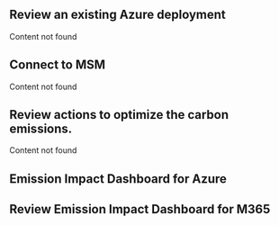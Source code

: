 ## Review an existing Azure deployment

Content not found

## Connect to MSM 
Content not found

## Review actions to optimize the carbon emissions.  
Content not found

## Emission Impact Dashboard for Azure 

## Review Emission Impact Dashboard for M365 
